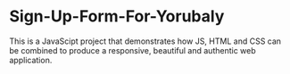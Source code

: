 # Sign-Up-Form-For-Yorubaly
This is a JavaScipt project that demonstrates how JS, HTML and CSS can be combined to produce a responsive, beautiful and authentic web application.